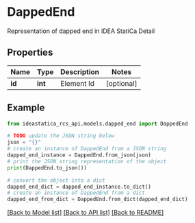 # DappedEnd

Representation of dapped end in IDEA StatiCa Detail

## Properties

Name | Type | Description | Notes
------------ | ------------- | ------------- | -------------
**id** | **int** | Element Id | [optional] 

## Example

```python
from ideastatica_rcs_api.models.dapped_end import DappedEnd

# TODO update the JSON string below
json = "{}"
# create an instance of DappedEnd from a JSON string
dapped_end_instance = DappedEnd.from_json(json)
# print the JSON string representation of the object
print(DappedEnd.to_json())

# convert the object into a dict
dapped_end_dict = dapped_end_instance.to_dict()
# create an instance of DappedEnd from a dict
dapped_end_from_dict = DappedEnd.from_dict(dapped_end_dict)
```
[[Back to Model list]](../README.md#documentation-for-models) [[Back to API list]](../README.md#documentation-for-api-endpoints) [[Back to README]](../README.md)


